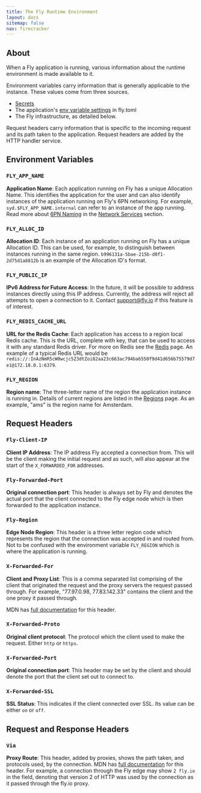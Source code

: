 ```yaml
---
title: The Fly Runtime Environment
layout: docs
sitemap: false
nav: firecracker
---
```


## About

When a Fly application is running, various information about the runtime environment is made available to it. 

Environment variables carry information that is generally applicable to the instance. These values come from three sources.

* [Secrets](/docs/reference/secrets)
* The application's [env variable settings](/docs/reference/configuration/#the-env-variables-section) in fly.toml
* The Fly infrastructure, as detailed below.

Request headers carry information that is specific to the incoming request and its path taken to the application. Request headers are added by the HTTP handler service.

## Environment Variables

### `FLY_APP_NAME`
**Application Name**: Each application running on Fly has a unique Allocation Name. This identifies the application for the user and can also identify instances of the application running on Fly's 6PN networking. For example, `syd.$FLY_APP_NAME.internal` can refer to an instance of the app running. Read more about [6PN Naming](/docs/reference/services/#private-network-services) in the [Network Services](/docs/reference/services/) section.

### `FLY_ALLOC_ID`
**Allocation ID**: Each instance of an application running on Fly has a unique Allocation ID. This can be used, for example, to distinguish between instances running in the same region. `b996131a-5bae-215b-d0f1-2d75d1a8812b` is an example of the Allocation ID's format.

### `FLY_PUBLIC_IP`
**IPv6 Address for Future Access**: In the future, it will be possible to address instances directly using this IP address. Currently, the address will reject all attempts to open a connection to it. Contact [support@fly.io](mailto:support@fly.io) if this feature is of interest.

### `FLY_REDIS_CACHE_URL`	
**URL for the Redis Cache**: Each application has access to a region local Redis cache. This is the URL, complete with key, that can be used to access it with any standard Redis driver. For more on Redis see the [Redis](/docs/redis/) page. An example of a typical Redis URL would be `redis://:InAzNmR5cW0wcjc5Z3dtZoi82aa23c663ac794ba6550f9d41d656b75579d7e1@172.18.0.1:6379`. 

### `FLY_REGION`
**Region name**: The three-letter name of the region the application instance is running in. Details of current regions are listed in the [Regions](/docs/regions/) page. As an example, "ams" is the region name for Amsterdam.

## Request Headers

### `Fly-Client-IP`
**Client IP Address**: The IP address Fly accepted a connection from. This will be the client making the initial request and as such, will also appear at the start of the `X_FORWARDED_FOR` addresses. 

### `Fly-Forwarded-Port`
**Original connection port**: This header is always set by Fly and denotes the actual port that the client connected to the Fly edge node which is then forwarded to the application instance.

### `Fly-Region`
**Edge Node Region**: This header is a three letter region code which represents the region that the connection was accepted in and routed from. Not to be confused with the environment variable `FLY_REGION` which is where the application is running.

### `X-Forwarded-For`
**Client and Proxy List**: This is a comma separated list comprising of the client that originated the request and the proxy servers the request passed through. For example, "77.97.0.98, 77.83.142.33" contains the client and the one proxy it passed through.

MDN has [full documentation](https://developer.mozilla.org/en-US/docs/Web/HTTP/Headers/X-Forwarded-For) for this header.

### `X-Forwarded-Proto`
**Original client protocol**: The protocol which the client used to make the request. Either `http` or `https`.

### `X-Forwarded-Port`
**Original connection port**: This header may be set by the client and should denote the port that the client set out to connect to.

### `X-Forwarded-SSL`
**SSL Status**: This indicates if the client connected over SSL. Its value can be either `on` or `off`. 

## Request and Response Headers

### `Via`
**Proxy Route**: This header, added by proxies, shows the path taken, and protocols used, by the connection. MDN has [full documentation](https://developer.mozilla.org/en-US/docs/Web/HTTP/Headers/Via) for this header. For example, a connection through the Fly edge may show `2 fly.io` in the field, denoting that version 2 of HTTP was used by the connection as it passed through the fly.io proxy.







